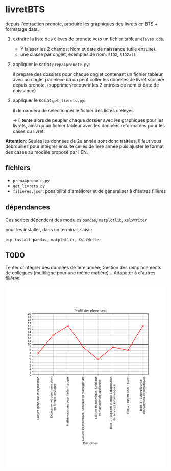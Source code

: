 # livretBTS
depuis l'extraction pronote, produire les graphiques des livrets en BTS + formatage data.

1. extraire la liste des élèves de pronote vers un fichier tableur `eleves.ods`.

    - Y laisser les 2 champs: Nom  et date de naissance (utile ensuite).
    - une classe par onglet, exemples de nom: `SIO2`, `SIO2alt`
	
2. appliquer le script `prepa4pronote.py`: 

   il prépare des dossiers pour chaque onglet contenant un fichier tableur
   avec un onglet par élève où on peut coller les données de livret scolaire
   depuis pronote. (supprimer/recouvrir les 2 entrées de nom et date de
   naissance)
   
3. appliquer le script `get_livrets.py`: 

   il demandera de sélectionner le fichier des listes d'élèves
   
   → il tente alors de peupler chaque dossier avec les graphiques pour les livrets,
   ainsi qu'un fichier tableur avec les données reformatées pour les cases du
   livret.

**Attention**: Seules les données de 2e année sont donc traitées, il faut vous
débrouillez pour intégrer ensuite celles de 1ere année puis ajuster le format
des cases au modèle proposé par l'EN.

## fichiers

- `prepa4pronote.py`
- `get_livrets.py`
- `filieres.json`: possibilité d'améliorer et de généraliser à d'autres filières

## dépendances

Ces scripts dépendent des modules `pandas`, `matplotlib`, `XslxWriter`

pour les installer, dans un terminal, saisir:

    pip install pandas, matplotlib, XslxWriter

## TODO

Tenter d'intégrer des données de 1ere année; 
Gestion des remplacements de collègues (multiligne pour une même matière)…
Adapater à d'autres filières

![résultat d'un traitement](eleve_test.png "illustration élève de test")
